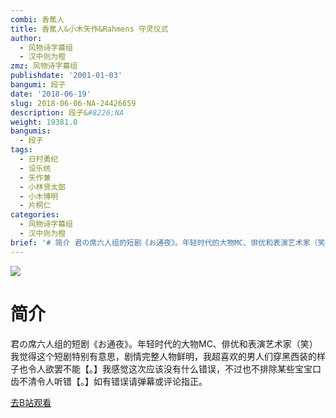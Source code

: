 ```yaml
---
combi: 香蕉人
title: 香蕉人&小木矢作&Rahmens 守灵仪式
author:
  - 风物诗字幕组
  - 汉中则为橙
zmz: 风物诗字幕组
publishdate: '2001-01-03'
bangumi: 段子
date: '2018-06-19'
slug: 2018-06-06-NA-24426659
description: 段子&#8226;NA
weight: 19381.0
bangumis:
  - 段子
tags:
  - 日村勇纪
  - 设乐统
  - 矢作兼
  - 小林贤太郎
  - 小木博明
  - 片桐仁
categories:
  - 风物诗字幕组
  - 汉中则为橙
brief: '# 简介 君の席六人组的短剧《お通夜》。年轻时代的大物MC、俳优和表演艺术家（笑）我觉得这个短剧特别有意思，剧情完整人物鲜明，我超喜欢的男人们穿黑西装的样子也令人欲罢不能【。】我感觉这次应该没有什么错误，不过也不排除某些宝宝口齿不清令人听错【。】如有错误请弹幕或评论指正。'
---
```

![](https://i.imgur.com/TQHtHmd.jpg)
# 简介  
君の席六人组的短剧《お通夜》。年轻时代的大物MC、俳优和表演艺术家（笑）我觉得这个短剧特别有意思，剧情完整人物鲜明，我超喜欢的男人们穿黑西装的样子也令人欲罢不能【。】我感觉这次应该没有什么错误，不过也不排除某些宝宝口齿不清令人听错【。】如有错误请弹幕或评论指正。  

[去B站观看](https://www.bilibili.com/video/av24426659/)
 
